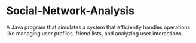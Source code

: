 # Social-Network-Analysis
A Java program that simulates a system that efficiently handles operations like managing user profiles, friend lists, and analyzing user interactions. 
